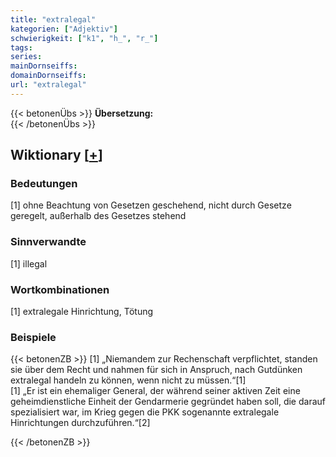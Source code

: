 ```yaml
---
title: "extralegal"
kategorien: ["Adjektiv"]
schwierigkeit: ["k1", "h_", "r_"]
tags:
series:
mainDornseiffs:
domainDornseiffs:
url: "extralegal"
---
```


{{< betonenÜbs >}}
**Übersetzung:**  
{{< /betonenÜbs >}}

## Wiktionary [[+](https://de.wiktionary.org/wiki/extralegal)]

### Bedeutungen
[1] ohne Beachtung von Gesetzen geschehend, nicht durch Gesetze geregelt, außerhalb des Gesetzes stehend  

### Sinnverwandte
[1] illegal  

### Wortkombinationen
[1] extralegale Hinrichtung, Tötung  

### Beispiele
{{< betonenZB >}}
[1] „Niemandem zur Rechenschaft verpflichtet, standen sie über dem Recht und nahmen für sich in Anspruch, nach Gutdünken extralegal handeln zu können, wenn nicht zu müssen.“[1]  
[1] „Er ist ein ehemaliger General, der während seiner aktiven Zeit eine geheimdienstliche Einheit der Gendarmerie gegründet haben soll, die darauf spezialisiert war, im Krieg gegen die PKK sogenannte extralegale Hinrichtungen durchzuführen.“[2]  

{{< /betonenZB >}}

